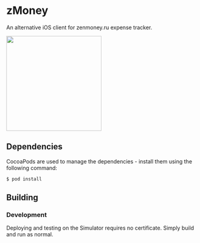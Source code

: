 # zMoney

An alternative iOS client for zenmoney.ru expense tracker. 

<img src="https://user-images.githubusercontent.com/8419535/128626309-b3922876-8ee7-40ee-a5e5-c8ce5257109c.gif" width="250">

## Dependencies

CocoaPods are used to manage the dependencies - install them using the following command:

```
$ pod install
```
## Building
### Development

Deploying and testing on the Simulator requires no certificate. Simply build and run as normal.